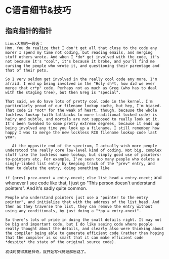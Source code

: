 # C语言细节&技巧
	
## 指向指针的指针
	Linux大神的一段话：
	Hmm. You do realize that I don't get all that close to the code any more? I spend my time not coding, but reading emails, and merging stuff others wrote. And when I *do* get involved with the code, it's not because it's "cool", it's because it broke, and you'll find me cursing the people who wrote it, and questioning their parentage and that of their pets.

	So I very seldom get involved in the really cool code any more, I'm afraid. I end up being involved in the "Holy sh*t, how did we ever merge that cr*p" code. Perhaps not as much as Greg (who has to deal with the staging tree), but then Greg is "special".

	That said, we do have lots of pretty cool code in the kernel. I'm particularly proud of our filename lookup cache, but hey, I'm biased. That code is *not* for the weak of heart, though, because the whole lockless lookup (with fallbacks to more traditional locked code) is hairy and subtle, and mortals are not supposed to really look at it. It's been tweaked to some pretty extreme degrees, because it ends up being involved any time you look up a filename. I still remember how happy I was to merge the new lockless RCU filename lookup code last year.

	   At the opposite end of the spectrum, I actually wish more people understood the really core low-level kind of coding. Not big, complex stuff like the lockless name lookup, but simply good use of pointers-to-pointers etc. For example, I've seen too many people who delete a singly-linked list entry by keeping track of the "prev" entry, and then to delete the entry, doing something like

`
	if (prev)
		prev->next = entry->next;
	else
		list_head = entry->next;
`
	and whenever I see code like that, I just go "This person doesn't understand pointers". And it's sadly quite common.

	People who understand pointers just use a "pointer to the entry pointer", and initialize that with the address of the list_head. And then as they traverse the list, they can remove the entry without using any conditionals, by just doing a "*pp = entry->next".

	So there's lots of pride in doing the small details right. It may not be big and important code, but I do like seeing code where people really thought about the details, and clearly also were thinking about the compiler being able to generate efficient code (rather than hoping that the compiler is so smart that it can make efficient code *despite* the state of the original source code).
	
	初读时觉得真是神奇，就开始写代码理解思路了。

